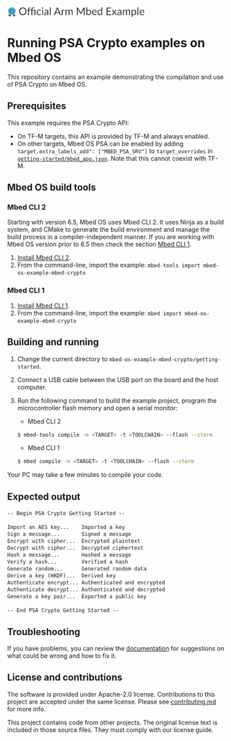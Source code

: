 ![](./resources/official_armmbed_example_badge.png)
# Running PSA Crypto examples on Mbed OS
This repository contains an example demonstrating the compilation and use of PSA Crypto on Mbed OS.

## Prerequisites
This example requires the PSA Crypto API:
* On TF-M targets, this API is provided by TF-M and always enabled.
* On other targets, Mbed OS PSA can be enabled by adding `target.extra_labels_add": ["MBED_PSA_SRV"]`
to `target_overrides` in [`getting-started/mbed_app.json`](./getting-started/mbed_app.json). Note that
this cannot coexist with TF-M.

## Mbed OS build tools

### Mbed CLI 2
Starting with version 6.5, Mbed OS uses Mbed CLI 2. It uses Ninja as a build system, and CMake to generate the build environment and manage the build process in a compiler-independent manner. If you are working with Mbed OS version prior to 6.5 then check the section [Mbed CLI 1](#mbed-cli-1).
1. [Install Mbed CLI 2](https://os.mbed.com/docs/mbed-os/latest/build-tools/install-or-upgrade.html).
1. From the command-line, import the example: `mbed-tools import mbed-os-example-mbed-crypto`

### Mbed CLI 1
1. [Install Mbed CLI 1](https://os.mbed.com/docs/mbed-os/latest/quick-start/offline-with-mbed-cli.html).
1. From the command-line, import the example: `mbed import mbed-os-example-mbed-crypto`

## Building and running

1. Change the current directory to `mbed-os-example-mbed-crypto/getting-started`.
1. Connect a USB cable between the USB port on the board and the host computer.
1. Run the following command to build the example project, program the microcontroller flash memory and open a serial monitor:

    * Mbed CLI 2

    ```bash
    $ mbed-tools compile -m <TARGET> -t <TOOLCHAIN> --flash --sterm
    ```

    * Mbed CLI 1

    ```bash
    $ mbed compile -m <TARGET> -t <TOOLCHAIN> --flash --sterm
    ```

Your PC may take a few minutes to compile your code.

## Expected output
```
-- Begin PSA Crypto Getting Started --

Import an AES key...    Imported a key
Sign a message...       Signed a message
Encrypt with cipher...  Encrypted plaintext
Decrypt with cipher...  Decrypted ciphertext
Hash a message...       Hashed a message
Verify a hash...        Verified a hash
Generate random...      Generated random data
Derive a key (HKDF)...  Derived key
Authenticate encrypt... Authenticated and encrypted
Authenticate decrypt... Authenticated and decrypted
Generate a key pair...  Exported a public key

-- End PSA Crypto Getting Started --
```

## Troubleshooting
If you have problems, you can review the [documentation](https://os.mbed.com/docs/latest/tutorials/debugging.html) for suggestions on what could be wrong and how to fix it.

## License and contributions

The software is provided under Apache-2.0 license. Contributions to this project are accepted under the same license. Please see [contributing.md](CONTRIBUTING.md) for more info.

This project contains code from other projects. The original license text is included in those source files. They must comply with our license guide.

